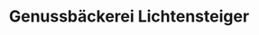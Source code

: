 ---
title: "Genussbäckerei Lichtensteiger"
url: /goldach/genussbaeckerei-lichtensteiger/
shop: Bäckerei
---